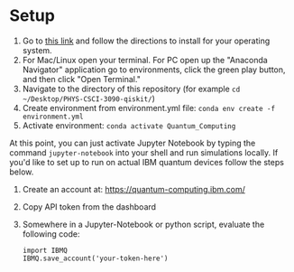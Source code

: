 # Setup

1. Go to [this link](https://docs.anaconda.com/anaconda/install/) and follow the directions to install for your operating system.
2. For Mac/Linux open your terminal. For PC open up the "Anaconda Navigator" application go to environments, click the green play button, and then click "Open Terminal."
3. Navigate to the directory of this repository (for example `cd ~/Desktop/PHYS-CSCI-3090-qiskit/`)
4. Create environment from environment.yml file: `conda env create -f environment.yml`
5. Activate environment: `conda activate Quantum_Computing`

At this point, you can just activate Jupyter Notebook by typing the command `jupyter-notebook` into your shell and run simulations locally. If you'd like to set up to run on actual IBM quantum devices follow the steps below.

1. Create an account at: https://quantum-computing.ibm.com/
2. Copy API token from the dashboard
3. Somewhere in a Jupyter-Notebook or python script, evaluate the following code:


   `import IBMQ` <br>
   `IBMQ.save_account('your-token-here')`
